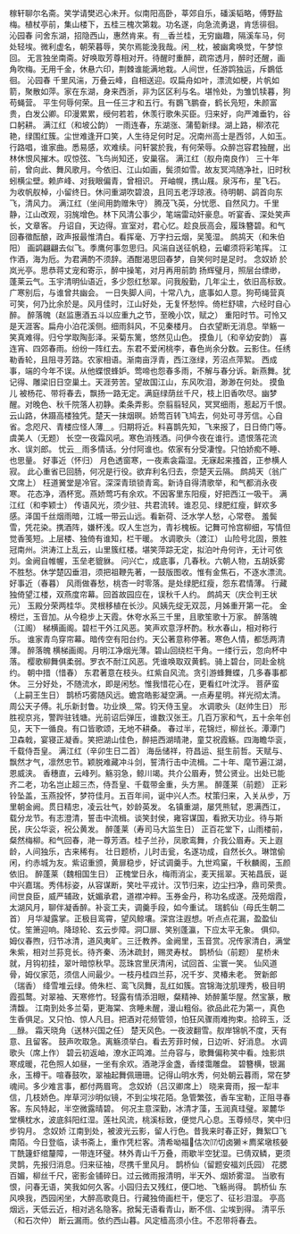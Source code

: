 <!-- { "loadSidebar": true } -->
稼轩聊尔名斋。笑学请樊迟心未开。似南阳高卧，莘郊自乐，磻溪韬略，傅野盐梅。植杖亭前，集山楼下，五桂三槐次第栽。功名遂，向急流勇退，肯恁徘徊。 
沁园春
问舍东湖，招隐西山，惠然肯来。有＿香兰桂，无穷幽趣，隔溪车马，何处轻埃。微利虚名，朝荣暮辱，笑尔焉能浼我哉。闲＿枕，被幽禽唤觉，午梦惊回。 
无言独坐南斋。好唤取芳尊相对开。待醒时重醉，疏帘透月，醉时还醒，画角吹梅。无用千金，休悬六印，荆棘谁能满地栽。人间世，任游鹍独运，斥鷃低徊。 
沁园春
千里风湍，万叠云峰，自相送迎。叹扁舟如叶，漂流如梗，片帆如箭，聚散如萍。家在东湖，身来西浙，非为区区利与名。堪怜处，为雏饥犊暮，狗苟蝇营。 
平生何辱何荣。且一任三才和五行。有鷃飞鹏奋，鹤长凫短，朱颜富贵，白发公卿。印漫累累，绶何若若，休羡行歌朱买臣。归来好，向严滩垂钓，谷口躬耕。 
满江红（和坡公韵）
一雨连春，东湖涨、蒲萄新绿。湖上路，柳浓花艳，绿围红簇。尘世难逢开口笑，人生待足何时足。况南州高士是西邻，人如玉。 
行路唱，谁家曲。悉易感，欢难续。问轩裳於我，有何荣辱。众醉岂容君独醒，出林休恨风摧木。叹惊弦、飞鸟尚知还，安巢宿。 
满江红（舣舟南良作）
三十年前，曾向此、舞风歌月。今依旧、江山如画，鬓须如雪。故友冥鸿随净社，旧时秋蚓横尘壁。赖庐峰、对我眼偏青，曾相识。 
开岫幌，携山屐。泉泻布，星飞石。为收帆舣棹，小留终日。休问重湖吹碧浪，且同五老浮琼液。待明朝、鹢首向东飞，清风力。 
满江红（坐间用韵赠朱守）
腾茂飞英，分忧愿、自然风力。千里静，江山改观，羽旄增色。林下风清公事少，笔端雷动奸豪息。听宴香、深处笑声长，文章客。 
丹诏自，天边得。宣室对，君心忆。趁良辰高会，履珠簪碧。和气回春徵酝酿，政声报最惟清白。看挥毫、万字扫云烟，吴笺湿。 
鹧鸪天（和朱伯阳）
画鹢翩翩去似飞。季鹰何事忽思归。风湍自送征帆稳，云巘须将彩笔挥。 
江作酒，海为卮。为君满酌不须辞。酒酣渴思回春梦，自笑何时是足时。 
念奴娇
於岚光亭。思恭蒋丈宠和寄示，醉中操笔，对月再用前韵 
扬辉璧月，照层台缥缈，蓬莱云气。玉宇清明仙语近，多少怨红愁翠。问我殷勤，几年尘土，依旧高标致。广寒别后，与谁曾共幽会。 
一日失脚人间，十常八九，底事如人意。狗苟绳营真可笑，何乃比余於是。风月佳时，江山好处，无复怀愁悴。倚栏舒啸，六经时自心醉。 
醉落魄（赵监惠酒五斗以应重九之节，至晚小饮，赋之）
重阳时节。可怜又是天涯客。扁舟小泊花溪侧。细雨斜风，不见秦楼月。 
白衣望断无消息。举觞一笑真难得。归兮学取陶彭泽。采菊东篱，悠然见山色。 
摸鱼儿（和辛幼安韵）
喜连宵、四郊春雨。纷纷一阵红去。东君不爱闲桃李，春色尚余分数。云影住。任绣勒香轮，且阻寻芳路。农家相语。渐南亩浮青，西江涨绿，芳沼点萍絮。 
西成事，端的今年不误。从他蝶恨蜂妒。莺啼也怨春多雨，不解与春分诉。新燕舞。犹记得、雕梁旧日空巢土。天涯劳苦。望故国江山，东风吹泪，渺渺在何处。 
摸鱼儿
被杨花、带将春去，飘扬一路无定。满庭绿荫丝千尺，枝上旧香吹尽。幽梦醒。对晚色、秋千院落人初静。柔条弄影。奈翦翦轻风，冥冥细雨，惹起万千恨。 
云山路，休蹑高楼独凭。楚天一抹烟暝。娇莺百转飞鸠去，何处可寻芳信。心自省。念咫尺、青楼应怪人薄＿。归期将近。料喜鹊先知，飞来报了，日日倚门等。 
虞美人（无题）
长空一夜霜风吼。寒色消残酒。问伊今夜在谁行。遗恨落花流水、误刘郎。 
忧云＿雨多情话。分付阿谁也。侬家有分受凄惶。只怕娇痴不睡、也思量。 
好事近（怀归）
月色透窗寒，一夜素衾霜湿。无寐起来搔首，正参横人寂。 
此心重省已回肠，何况是行役。欲弃利名归去，奈楚天云隔。 
鹧鸪天（翁广文席上）
枉道黉堂是冷官。深深青琐锁青鸾。新诗自得清歌举，和气都消永夜寒。 
花态净，酒杯宽。燕娇莺巧有余欢。不因客里东阳瘦，好把西江一吸干。 
满江红（和李颖士）
传语风光，须少驻、共君流转。谁忍见、绿肥红瘦，鲜欢多感。泽国千丝烟雨暗，江城一带云山远。看新荷、泛水学人愁，心常卷。 
羞鬓雪，凭花染。携酒阵，嫌杯浅。叹人生岂为，青衫槐板。记舞可怜宫柳细，写情但觉香笺短。上层楼、独倚有谁知，栏干暖。 
水调歌头（渡江）
山险号北固，景胜冠南州。洪涛江上乱云，山里簇红楼。堪笑萍踪无定，拟泊叶舟何许，无计可依刘。金阙自帷幄，玉垒老貔貅。 
问兴亡，成底事，几春秋。六朝人物，五胡妖雾不胜愁。休学楚囚垂泪，须把祖鞭先著，一鼓版图收。惟有金焦石，不逐水漂流。 
好事近（春暮）
风雨做春愁，桃杏一时零落。是处绿肥红瘦，怨东君情薄。 
行藏独倚望江楼，双燕度帘幕。回首故园应在，误秋千人约。 
鹧鸪天（庆佥判王状元）
玉殿分荣两桂华。灵根移植在长沙。风姨先绽无双蕊，月姊重开第一花。 
金榜烂，玉音加。从今稳步上天霞。休夸水系三千里，且歌笙歌十万家。 
醉落魄（江阁）
梯横画阁。碧栏干外江风恶。笑声欢意浮杯酌。秋水春山，相对称行乐。 
谁家青鸟穿帘幕。暗传空有阳台约。天公著意称停著。寒色人情，都恁两清薄。 
醉落魄
横梯画阁。月明江净烟光薄。碧山回绕栏干角。一缕行云，忽向杯中落。 
樱歌柳舞俱柔弱。罗衣不耐江风恶。凭谁唤取双黄鹤。骑上碧台，同赴金桃约。 
朝中措（惜春）
东君著意在枝头。红紫自风流。贪引游蜂舞蝶，几多春事都休。 
三分好处，不随流水，即是闲愁。惟我惜花心在，更看红叶沈浮。 
菩萨蛮（上嗣王生日）
鹊桥巧雾随风远。蟾宫皓影凝空满。一点寿星明。祥光彻太清。 
周公天子傅。礼乐新封鲁。功业焕＿常。钧天侍玉皇。 
水调歌头（赵帅生日）
形胜视京兆，警跸驻钱塘。光前诏后弹压，谁数汉张王。几百万家和气，五十余年创见，天下一循良。有口皆歌颂，无地不耕桑。 
春过半，花锦烂，柳丝长。潭潭门卫森戟，宴寝正凝香。笑把湖山佳色，醉挹西湖晴滟，童艾祝霞觞。四海瞻华衮，千载侍吾皇。 
满江红（辛卯生日二首）
海岳储祥，符昌运、挺生前哲。天赋与、飘然才气，凛然忠节。颖脱难藏冲斗剑，誓清行击中流楫。二十年、麾节遍江湖，恩威浃。 
香穗直，云峰列。觞羽急，鲸川竭。共介公眉寿，赞公贤业。出处已能齐二老，功名岂止超三杰，侍吾皇、千载带金重，头方黑。 
醉蓬莱（前题）
正彩铃坠盖，玉燕投怀，梦符佳月。五百年间，诞中兴人杰。杖策归来，入关从步，万里朝金阙。贯日精忠，凌云壮气，妙龄英发。 
名镇重湖，屡凭熊轼，恩满西江，载分龙节。有志澄清，誓击中流楫。谈笑封侯，雍容谋国，看掀天功业。待与斯民，庆公华衮，祝公黄发。 
醉蓬莱（寿司马大监生日）
正百花堂下，山雨楼前，粲然梅柳。和气回春，滟一尊芳酒。桂子兰孙，凤歌鸾舞，介我公眉寿。天上遐龄，人间独乐，古来稀有。 
壮日题桥，儿时击瓮，名遂功成，自然长久。琳馆偷闲，约赤城为友。紫诏重颁，黄扉稳步，好试调羹手。九世鸡窠，千秋麟阁，玉颜依旧。 
醉蓬莱（魏相国生日）
正槐堂日永，梅雨消尘，麦天摇翠。天祐昌辰，诞中兴嘉瑞。秀伟标姿，从容谋断，笑吐平戎计。汉节归来，边尘扫净，鼎司荣贵。 
间世良臣，威严辅政，妩媚承君，道襟冲粹。玉券金丹，称功名成遂。茂苑烟霞，太湖风月，聊伴凝香醉。补衮工夫，调羹手段，如今重试。 
瑞鹤仙（母氏生朝二首）
月华凝露掌。正极目鸾霄，望风鲸壤。深宫注遐想。听点点花漏，盈盈仙仗。笙箫迎响。降琼轮、玄云步障。洞□扉、笑别蓬瀛，下应太平无象。 
俱仰。姆仪春煦，归节冰清，道风夷旷。三迁教养。金阙里，玉音赏。况传家清白，满堂朱紫，相对兰荪竞长。待齐秦、汤沐疏封，赐灵寿杖。 
鹊桥仙（前题）
星桥未就，月钩初挂，翠叶暗惊秋早。蕊珠宫里厌清闲，试回首、尘寰一笑。 
仙风道骨，姆仪家范，须信人间最少。一枝丹桂四兰荪，况千岁、灵椿未老。 
贺新郎（瑞香）
绛雪堆云绿。倚朱栏、鸾飞凤舞，乱红如簇。宫锦海沈肌理秀，极目明霞孤鹜。对翠袖、天寒修竹。轻露有情添泪眼，粲精神、娇醉薰华屋。然宝篆，散清馥。 
江南到处多兰菊，更海棠、贪睡未醒，漫山粗俗。欲品此花为第一，真色生香俱足。又只怕、惊人凡目。把酒对花频管领，怕狂风骤雨难拘束。拾碎玉，泛＿醁。 
霜天晓角（送林兴国之任）
楚天风色。一夜波翻雪。舣岸锦帆不度，天有意、且留客。 
鼓声吹取急。离觞须举白。看去芳菲时候，日边听、好消息。 
水调歌头（席上作）
碧云初返岫，潦水正鸣滩。兰舟容与，歌舞偏称笑中看。烛影烘寒成暖，花色照人如昼，一坐有余欢。酒滟浮金盏，香缕霭雕盘。 
碧簪横，银漏永，玉樽干。喧春鼓吹，翠袖起舞佩珊珊。记得山明水秀，何处朝云暮雨，常在梦魂间。多少难言事，都付两眉弯。 
念奴娇（吕汉卿席上）
晓来膏雨，报一犁丰信，几枝娇色。岸草河沙明似镜，不到尘埃花陌。急管繁弦，香车宝勒，正阻寻春客。东风特起，半空微露晴碧。 
何况主意深勤，冰清才藻，玉润真珪璧。翠麓华堂横枕水，波底斜阳红湿。莲社风流，桃溪标致，便觉凡心息。玉尊倾尽，笑中归步钩月。 
念奴娇
江南到处，被波光云影，留人行色。昔我来时春正好，舞絮□飞南陌。今日登临，读书斋上，重作凭栏客。清希呦福估次⒄切卤獭＊廌桨墩核嫈ㄒ酰籧虾绾釐障，一带连环璧。林外青山千万叠，雨歇半空犹湿。已倩双鳞，更须灵鹊，先报归消息。归来征袖，尽携千里风月。 
鹊桥仙（留题安福刘氏园）
花腮百媚，柳丝千尺，密影金铺碎日。过云微雨报清明，半天外、烟娇雾湿。 
当歌有恨，问春无语，笑我如何久客。小园归去又残红，便□地、飞觞尚得。 
鹊桥仙
东风唤我，西园闲坐，大醉高歌竟日。行藏独倚画栏干，便忘了、征衫泪湿。 
亭高烟远，天低云近，相对逃名隐客。掀髯无语看青山，断不信、尘埃到得。 
清平乐（和石次仲）
断云漏雨。依约西山暮。风定樯高须小住。不忍带将春去。 
